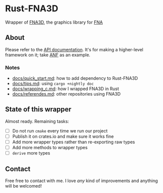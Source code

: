 # Rust-FNA3D

Wrapper of [FNA3D](https://github.com/FNA-XNA/FNA3D), the graphics library for [FNA](https://fna-xna.github.io/)

## About

Please refer to the [API documentation](https://docs.rs/rust-fna3d). It's for making a higher-level framework on it; take [ANF](https://github.com/toyboot4e/anf) as an example.

### Notes

* [docs/quick_start.md](https://github.com/toyboot4e/rust-fna3d/blob/master/docs/quick_start.md): how  to add dependency to Rust-FNA3D
* [docs/tips.md](https://github.com/toyboot4e/rust-fna3d/blob/master/docs/tips.md): using `cargo +nightly doc`
* [docs/wrapping_c.md](https://github.com/toyboot4e/rust-fna3d/blob/master/docs/wrapping_c.md): how I wrapped FNA3D in Rust
* [docs/referendes.md](https://github.com/toyboot4e/rust-fna3d/blob/master/docs/refs.md): other repositories using FNA3D

## State of this wrapper

Almost ready. Remaining tasks:

* [ ] Do not run `cmake` every time we run our project
* [ ] Publish it on crates.io and make sure it works fine
* [ ] Add more wrapper types rather than re-exporting raw types
* [ ] Add more methods to wrapper types
* [ ] `derive` more types

## Contact

Free free to contact with me. I love _any_ kind of improvements and anything will be welcomed!
